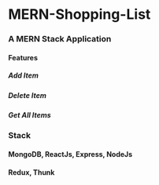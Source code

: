 # MERN-Shopping-List


### A MERN Stack Application 

#### Features
##### Add Item
##### Delete Item
##### Get All Items



### Stack

#### MongoDB, ReactJs, Express, NodeJs
#### Redux, Thunk
